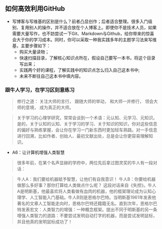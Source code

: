 ## 如何高效利用GitHub
- 	写博客与写维基的区别是什么？前者凸显创作；后者适合整理。很多入门级别、复用别人的操作，并不适合放在个人博客上。即使你不是技术人员，如果需要大量写作，也不妨尝试一下Git、Markdown与Github，给你带来的惊喜会大于你的学习成本。同时，你可以采取一种我实践多年的主题学习法来写维基，主要步骤如下：
	-	购买大量读物；
	- 快速扫描目录，了解核心知识点所在，假设自己要写一本书，将这个目录写出来；
	- 实践两个好的课程，了解实践中的知识点怎么归入自己这本书中;
	- 未来不断往自己这本书中填内容。

### 跟牛人学习，在学习区刻意练习
> 修行之道：
关注大师的言行，
跟随大师的举动，
和大师一并修行，
领会大师的意境，
成为真正的大师。

> 关于学习的心理学研究，常常会谈到一个术语：元认知、元学习、元知识。是的，关于认知的认知、关于学习的学习、关于知识的知识，你对这些信息的偏好与熟练掌握，会让你在学习一门新东西时更加轻车熟路。对一手信息进行回溯，比如作者、创始人、最初文献出处，总是会让你更容易理解知识。

-	A6：让计算机增强人类智慧


> 很多年前，在某个名声显赫的学府中，两位先后拿过图灵奖的牛人有一段对话：

> 牛人A：我们要给机器赋予智慧，让他们有自我意识！
>	牛人B：你要给机器做那么多好事？那你打算给人类做点什么呢？
这段对话来自《失控》。牛人A是明斯基，他最喜欢将人类看做有血肉的机器，他的框架理论成为认知心理学、人工智能入门基础。牛人B则是恩格尔巴特。当明斯基1961年发表他著名的文章人工智能走向时，恩格尔巴特还籍籍无名。直到次年，恩格尔巴特发表宏文：人类智力的增强：一种概念框架。提出不同于明斯基的另一条增强人类智力的道路：不要尝试发明自动打字的机器，而是尝试发明鼠标，并且他真的发明鼠标成功了！


